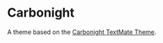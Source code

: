 # Carbonight

A theme based on the [Carbonight TextMate Theme](http://colorsublime.com/theme/Carbonight).
